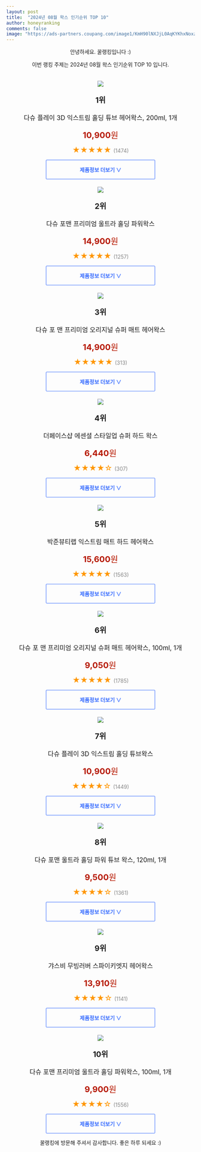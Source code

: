 ```yaml
---
layout: post
title:  "2024년 08월 왁스 인기순위 TOP 10"
author: honeyranking
comments: false
image: "https://ads-partners.coupang.com/image1/KmH90lNXJjL0AqKYKhxNoxzZfD8OVWGqoLvGKHw6YVA_dQ74JJtIXunvXQZz53bCVZrGgoVPRDYsZ1YyuldMpBXdb6bEq9k4ujG_PAl787GDDI_oPZ5YnujjFBtMlAoDWPY_cbs74-1Q-agO76dPgI6ICtXRzY_shAHKMCHXWzhsENpBI7Ji9j2dtHhxllmN36jt6__eIlVtUrWIR4xuvRMf0r5mDScIwQ214eKBwwIzd933D0_itB02uM_8HaCkegqu9b2vzZO2b-f4hzCy57KxtERgFb_reaqXmdrWTA=="
---
```

<p style="text-align: center;">안녕하세요. 꿀랭킹입니다 :)</p>
<p style="text-align: center;">이번 랭킹 주제는 2024년 08월 왁스 인기순위 TOP 10 입니다.</p><center><img src="https://ads-partners.coupang.com/image1/KmH90lNXJjL0AqKYKhxNoxzZfD8OVWGqoLvGKHw6YVA_dQ74JJtIXunvXQZz53bCVZrGgoVPRDYsZ1YyuldMpBXdb6bEq9k4ujG_PAl787GDDI_oPZ5YnujjFBtMlAoDWPY_cbs74-1Q-agO76dPgI6ICtXRzY_shAHKMCHXWzhsENpBI7Ji9j2dtHhxllmN36jt6__eIlVtUrWIR4xuvRMf0r5mDScIwQ214eKBwwIzd933D0_itB02uM_8HaCkegqu9b2vzZO2b-f4hzCy57KxtERgFb_reaqXmdrWTA==" style="margin-top:20px" /></center><p style="text-align: center; font-size: 20px"><b>1위</b></p><p style="text-align: center; font-size: 17px">다슈 플레이 3D 익스트림 홀딩 튜브 헤어왁스, 200ml, 1개</p><p style="text-align: center;"><span style="color: #b61800; font-size: 22px;"><b>10,900</b>원</span></p><p style="text-align: center;"><span style="color: #ff9600; font-size: 20px;">★★★★★ </span><span style="color: #878787;">(1474)</span></p><center><a href="https://link.coupang.com/re/AFFSDP?lptag=AF3899140&subid=honeyrank&pageKey=2352143781&itemId=42409644&vendorItemId=3065719444&traceid=V0-153-8abca5d87d847c38&clickBeacon=701aa3b0-51b1-11ef-9d8c-3d022b63d290%7E3&requestid=20240804010000339134386272&token=31850C%7CMIXED"><div style="font-size: 14px; display: inline-block; padding: 15px 90px; color: #346aff; border-radius: 2px; border: 1px solid #346aff; cursor: pointer;"><b>제품정보 더보기 &or;</b></div></a></center><center><img src="https://ads-partners.coupang.com/image1/z7VijC4_EB8SKOlBz6zk_CXAgu_5moEtYaaEeG_g_nwkFdDVJIE3JzWmZkift1uVikOXhGYB0WPyBKB4-eMjb1fRvxfOAh6Od7f8T06nuOtZusg1Ws5ewtf3y3gjl_T28VoMv9N6BbpY_pBKWU6qnVA-tTy1vgWdhEqM4VwLbjbaNBQ9-nOzOlwKDCXKKohb-S2nt90tMvqsCmfucX5_m8aczRdM_22F398Z6yUzC9j152JR5MOe2OUEriFIduD_HY8OoVKPiaa9ti4efToPvcdOxn9740lG6Ts=" style="margin-top:20px" /></center><p style="text-align: center; font-size: 20px"><b>2위</b></p><p style="text-align: center; font-size: 17px">다슈 포맨 프리미엄 울트라 홀딩 파워왁스</p><p style="text-align: center;"><span style="color: #b61800; font-size: 22px;"><b>14,900</b>원</span></p><p style="text-align: center;"><span style="color: #ff9600; font-size: 20px;">★★★★★ </span><span style="color: #878787;">(1257)</span></p><center><a href="https://link.coupang.com/re/AFFSDP?lptag=AF3899140&subid=honeyrank&pageKey=87788135&itemId=17910188579&vendorItemId=85072875669&traceid=V0-153-e6a2a78f139fb0b0&requestid=20240804010000339134386272&token=31850C%7CMIXED"><div style="font-size: 14px; display: inline-block; padding: 15px 90px; color: #346aff; border-radius: 2px; border: 1px solid #346aff; cursor: pointer;"><b>제품정보 더보기 &or;</b></div></a></center><center><img src="https://ads-partners.coupang.com/image1/-yA2on1R39Igj3sf-6WlvWsuF8hWx3ZlWChD10T8bdOe1Grpb2p5zuEUx0S36y4j3yCv1PkTfpTE5b27Qhm5cHZalrOygmNSzyxR_M7hx9IHldA8MP4K426kDGV2TISKFMZJdm0XUQiRnhi7W3MeOdC902fPoxv3id9j5e3eAjHVHkKr36Rr3sYwpKqAuyIAyNVi3FIFgMpodtn_LghdqCvQV8RIE7x1AoF0a6PWZ_Cx_OpsFoTgcf1CpgJZppUhyu9tC3KJhxFBcnupsgrPzwrwH0b2qeM6lVg=" style="margin-top:20px" /></center><p style="text-align: center; font-size: 20px"><b>3위</b></p><p style="text-align: center; font-size: 17px">다슈 포 맨 프리미엄 오리지널 슈퍼 매트 헤어왁스</p><p style="text-align: center;"><span style="color: #b61800; font-size: 22px;"><b>14,900</b>원</span></p><p style="text-align: center;"><span style="color: #ff9600; font-size: 20px;">★★★★★ </span><span style="color: #878787;">(313)</span></p><center><a href="https://link.coupang.com/re/AFFSDP?lptag=AF3899140&subid=honeyrank&pageKey=6285265339&itemId=13065498169&vendorItemId=85007355636&traceid=V0-153-04632a9ef2bb84f9&requestid=20240804010000339134386272&token=31850C%7CMIXED"><div style="font-size: 14px; display: inline-block; padding: 15px 90px; color: #346aff; border-radius: 2px; border: 1px solid #346aff; cursor: pointer;"><b>제품정보 더보기 &or;</b></div></a></center><center><img src="https://ads-partners.coupang.com/image1/ziFj8Pykop5aT6KKztoUAnhpskHLTTY3sdkm53dlb4nttxzi8REDvGBmARydSa9XekLWHtuQrS1R4jUO9ESVAArDhhzaQf1ArZvEwMbRIIO-iRaBCDAizETnnyL8BXwJKeQ97rBW7cbfDl8ZQEAo27gVek9b_-ThEjdWKh7d_tn-kXKyiDVPBRmQt7PEpgdGUCx4TtIqpgIIKY-YxRIJntGp4XGx6ovpQnsMR7udoTRTDGC9C9h7jc9OApKIjb6l3je3igHyquK4cf1KF9denCaQGi4Cua0lnG7H" style="margin-top:20px" /></center><p style="text-align: center; font-size: 20px"><b>4위</b></p><p style="text-align: center; font-size: 17px">더페이스샵 에센셜 스타일업 슈퍼 하드 왁스</p><p style="text-align: center;"><span style="color: #b61800; font-size: 22px;"><b>6,440</b>원</span></p><p style="text-align: center;"><span style="color: #ff9600; font-size: 20px;">★★★★☆ </span><span style="color: #878787;">(307)</span></p><center><a href="https://link.coupang.com/re/AFFSDP?lptag=AF3899140&subid=honeyrank&pageKey=6592741196&itemId=19953001052&vendorItemId=88352747069&traceid=V0-153-d20a5cfa36daacc6&requestid=20240804010000339134386272&token=31850C%7CMIXED"><div style="font-size: 14px; display: inline-block; padding: 15px 90px; color: #346aff; border-radius: 2px; border: 1px solid #346aff; cursor: pointer;"><b>제품정보 더보기 &or;</b></div></a></center><center><img src="https://ads-partners.coupang.com/image1/9p5oTkZob8tzcCG79vvBLISCxmtylbZGGxMJiqV-lS_s58GIwZEVksUXlCoMFocK-WwP3eL8rK9AlLkURjWT5IdIqXutCLr7HCrIfTqm7C71M8T3K4vZDtbngjcYlak8wNy3iNmBloqNwGimQiJcEbDbotlJ1QqFmB3itOx2X0bD0QUyZeSsco0pOr0LBLJ925aWYabs2p92nbfnUPT0flzNzb9_NYh22tT6VnCiLOU56aDvGtCVKHzlgw8LQRIQ4QXmIymT5dqxMpihgJqtcfmoJeBIEZ58LTj-" style="margin-top:20px" /></center><p style="text-align: center; font-size: 20px"><b>5위</b></p><p style="text-align: center; font-size: 17px">박준뷰티랩 익스트림 매트 하드 헤어왁스</p><p style="text-align: center;"><span style="color: #b61800; font-size: 22px;"><b>15,600</b>원</span></p><p style="text-align: center;"><span style="color: #ff9600; font-size: 20px;">★★★★★ </span><span style="color: #878787;">(1563)</span></p><center><a href="https://link.coupang.com/re/AFFSDP?lptag=AF3899140&subid=honeyrank&pageKey=2322577380&itemId=4011675812&vendorItemId=71995887843&traceid=V0-153-27942a400fd159e0&requestid=20240804010000339134386272&token=31850C%7CMIXED"><div style="font-size: 14px; display: inline-block; padding: 15px 90px; color: #346aff; border-radius: 2px; border: 1px solid #346aff; cursor: pointer;"><b>제품정보 더보기 &or;</b></div></a></center><center><img src="https://ads-partners.coupang.com/image1/bFPOMU2nBJyEx1AybIAao3mqOoWDUD8cSluw_OZczJvPjTURlqLIc7u4aG2kYGvkYZbfSARBfVwPoMbqS3B-XH0qkZPkqnKV-KygT1cBS5kRfEIx5jVQoGjafWxSZgqvqpM2n7VVR5vOHDHYpMychuo2h-sRTGLMyn8dSz5O5DQv20nAeX24Xil-Ws5mxFSC2DLrz2s9V9JYPCUsWxlX8CFNZhwyJQXfKizKK4qbM0mgwCBPbQ7JeLg__nZCSrzgXkiNZqF3wNbO5HTXnFgyqPcEs_a8OrRIOJ9thQqIcdI=" style="margin-top:20px" /></center><p style="text-align: center; font-size: 20px"><b>6위</b></p><p style="text-align: center; font-size: 17px">다슈 포 맨 프리미엄 오리지널 슈퍼 매트 헤어왁스, 100ml, 1개</p><p style="text-align: center;"><span style="color: #b61800; font-size: 22px;"><b>9,050</b>원</span></p><p style="text-align: center;"><span style="color: #ff9600; font-size: 20px;">★★★★★ </span><span style="color: #878787;">(1785)</span></p><center><a href="https://link.coupang.com/re/AFFSDP?lptag=AF3899140&subid=honeyrank&pageKey=6285265339&itemId=12925021733&vendorItemId=3149363256&traceid=V0-153-04632a9ef2bb84f9&clickBeacon=701aa3b0-51b1-11ef-9085-24d3a5216b4f%7E3&requestid=20240804010000339134386272&token=31850C%7CMIXED"><div style="font-size: 14px; display: inline-block; padding: 15px 90px; color: #346aff; border-radius: 2px; border: 1px solid #346aff; cursor: pointer;"><b>제품정보 더보기 &or;</b></div></a></center><center><img src="https://ads-partners.coupang.com/image1/U8ylHqd5DFvwcadZU0V-espkakoLbbi2mwJufUI0P6La73sN8zXOa5yyNt1Mx4RokurHzXtecnFe32u1rTJJT7kZtuuWu_a5gSZAY1Ppy7jun6HpN3Wtksz7M0OXSoTTxd5mKXv2qEqYw3_i7QraOMbf6UgJyDLowTiPU5oibqlwOjAW7f6Wi6g3OxK9EtiI6wtUtH8HwRNmGaY_d5E6Yr4TKZqq0ElvBRgmvjroIFNJBN0id3f6xXUmSal6xx0RiDOrqKnNGTexcW1hb6cgwmA9e6ho9liP7FI3" style="margin-top:20px" /></center><p style="text-align: center; font-size: 20px"><b>7위</b></p><p style="text-align: center; font-size: 17px">다슈 플레이 3D 익스트림 홀딩 튜브왁스</p><p style="text-align: center;"><span style="color: #b61800; font-size: 22px;"><b>10,900</b>원</span></p><p style="text-align: center;"><span style="color: #ff9600; font-size: 20px;">★★★★☆ </span><span style="color: #878787;">(1449)</span></p><center><a href="https://link.coupang.com/re/AFFSDP?lptag=AF3899140&subid=honeyrank&pageKey=1998418332&itemId=3401278253&vendorItemId=71387904684&traceid=V0-153-e2a45212ddcda4fe&requestid=20240804010000339134386272&token=31850C%7CMIXED"><div style="font-size: 14px; display: inline-block; padding: 15px 90px; color: #346aff; border-radius: 2px; border: 1px solid #346aff; cursor: pointer;"><b>제품정보 더보기 &or;</b></div></a></center><center><img src="https://ads-partners.coupang.com/image1/zC9HFcD_7D3mlaPvzIIwD553idD-FAXyuaf6xNZwW1bkMx73GRbsmaoFLR2dCU6-h5YRnyY_gCCQ1e10zjmAmxUFN1xE0Gm9xY-hqXl17Qm5NcoAEe2EgkaMDHcis37tjORvjIoCgs8TvOqHQnG8n3NRVBpfA2Yqb-3URjAK9Y4Avpln4t8imX4PEzX8h0xG9ubUOu1C8PNo833dz3K7ST4DFhYNJUYZNYtRZnLII2jgUCMBUVztx_Z5HlbOoHgp2vdKkZqhpM_373DU1rQAZNtGtu31Ny6g_PeV_nOVsCKn" style="margin-top:20px" /></center><p style="text-align: center; font-size: 20px"><b>8위</b></p><p style="text-align: center; font-size: 17px">다슈 포맨 울트라 홀딩 파워 튜브 왁스, 120ml, 1개</p><p style="text-align: center;"><span style="color: #b61800; font-size: 22px;"><b>9,500</b>원</span></p><p style="text-align: center;"><span style="color: #ff9600; font-size: 20px;">★★★★☆ </span><span style="color: #878787;">(1361)</span></p><center><a href="https://link.coupang.com/re/AFFSDP?lptag=AF3899140&subid=honeyrank&pageKey=9610974&itemId=14758316599&vendorItemId=81998623102&traceid=V0-153-7033a46244a97caf&clickBeacon=701aa3b0-51b1-11ef-8956-25dae825caf5%7E3&requestid=20240804010000339134386272&token=31850C%7CMIXED"><div style="font-size: 14px; display: inline-block; padding: 15px 90px; color: #346aff; border-radius: 2px; border: 1px solid #346aff; cursor: pointer;"><b>제품정보 더보기 &or;</b></div></a></center><center><img src="https://ads-partners.coupang.com/image1/VdNp3RFxqagnwC7wVYE0od-_l8_9BJF9Mi4mCdwnq_7caH8oWW0SS6BboUq2PoPwvzJKaYN0LPZCYYqUmhFhwfQEEYJTfXDiM0oA0vwJKVzaO0NyvFDAX8iHZwA-7BWNoZnCtoNIwiMo6FsVivC4jtItNIwPOc5cqJfqpQLE7NB0M2hyOeTyZvKsdKuOW0ucacPnMs2Tdz4IYbB7vFZ9aseLzqXSUhNejWBRCwJn-0RmZZZWnnKb3S9Gd76wm4QztYcdylGm9VG5U2DOesom8zSnDJI26PO2lPVdNSVR7NwV1cV3YfxPVgU=" style="margin-top:20px" /></center><p style="text-align: center; font-size: 20px"><b>9위</b></p><p style="text-align: center; font-size: 17px">갸스비 무빙러버 스파이키엣지 헤어왁스</p><p style="text-align: center;"><span style="color: #b61800; font-size: 22px;"><b>13,910</b>원</span></p><p style="text-align: center;"><span style="color: #ff9600; font-size: 20px;">★★★★☆ </span><span style="color: #878787;">(1141)</span></p><center><a href="https://link.coupang.com/re/AFFSDP?lptag=AF3899140&subid=honeyrank&pageKey=24317&itemId=11408454357&vendorItemId=89868122099&traceid=V0-153-7dfbfff86c0f2f8f&requestid=20240804010000339134386272&token=31850C%7CMIXED"><div style="font-size: 14px; display: inline-block; padding: 15px 90px; color: #346aff; border-radius: 2px; border: 1px solid #346aff; cursor: pointer;"><b>제품정보 더보기 &or;</b></div></a></center><center><img src="https://ads-partners.coupang.com/image1/ntgBJNeMAvck6NddnhEz7Wju6Add5adEpmqUQNoNkIM9yeUgXb82W8BKZs0sulmzh5yQ572AWxFwnqukAp8wQqUb5U9N8vl-0K3WAFx2flR0KRv1dnRO7V2ZahwnclFO6qlxe-evy8kDGSblSJCDvI3uuTxcNGXHIAbQOgivcL5FswckLZvnATv8TTDh3PfAYZnT9ZEv_fqvfm_q0wIJhoo5_L0kvicUtO_Cels2_gt9Id_TeWdnfvKasT-GYTpK_XiIs8x3U7skgvmnD-UrvZrwIi9rZXZQYKnd_-PQPg==" style="margin-top:20px" /></center><p style="text-align: center; font-size: 20px"><b>10위</b></p><p style="text-align: center; font-size: 17px">다슈 포맨 프리미엄 울트라 홀딩 파워왁스, 100ml, 1개</p><p style="text-align: center;"><span style="color: #b61800; font-size: 22px;"><b>9,900</b>원</span></p><p style="text-align: center;"><span style="color: #ff9600; font-size: 20px;">★★★★☆ </span><span style="color: #878787;">(1556)</span></p><center><a href="https://link.coupang.com/re/AFFSDP?lptag=AF3899140&subid=honeyrank&pageKey=87788135&itemId=42409632&vendorItemId=3065719500&traceid=V0-153-e6a2a78f139fb0b0&clickBeacon=701acac0-51b1-11ef-931e-aec86ac45961%7E3&requestid=20240804010000339134386272&token=31850C%7CMIXED"><div style="font-size: 14px; display: inline-block; padding: 15px 90px; color: #346aff; border-radius: 2px; border: 1px solid #346aff; cursor: pointer;"><b>제품정보 더보기 &or;</b></div></a></center><p style="text-align: center;">꿀랭킹에 방문해 주셔서 감사합니다. 좋은 하루 되세요 :)</p>